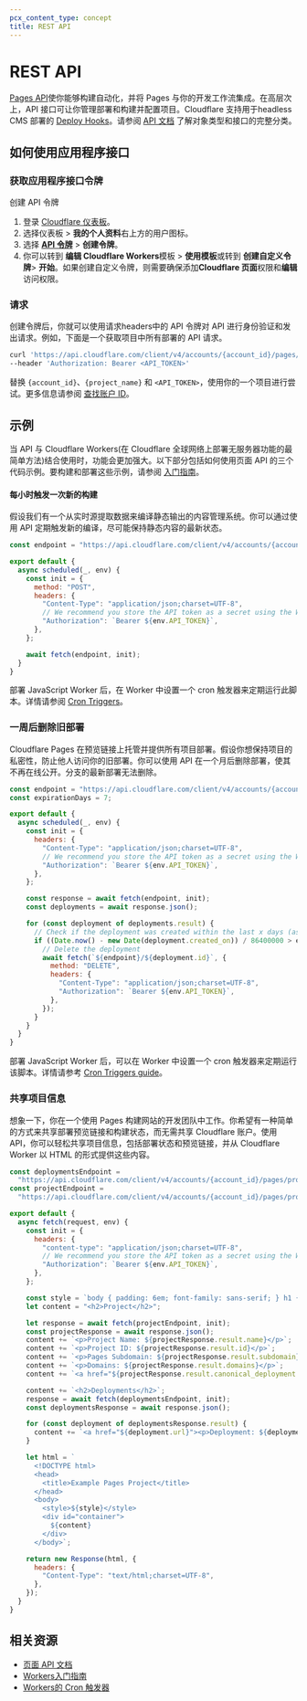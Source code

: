 ```yaml
---
pcx_content_type: concept
title: REST API
---
```


# REST API

[Pages API](/api/operations/pages-project-get-projects)使你能够构建自动化，并将 Pages 与你的开发工作流集成。在高层次上，API 接口可让你管理部署和构建并配置项目。Cloudflare 支持用于headless CMS 部署的 [Deploy Hooks](/pages/configuration/deploy-hooks/)。请参阅 [API 文档](https://api.cloudflare.com/) 了解对象类型和接口的完整分类。

## 如何使用应用程序接口

### 获取应用程序接口令牌

创建 API 令牌

1. 登录 [Cloudflare 仪表板](https://dash.cloudflare.com)。
2. 选择仪表板 > **我的个人资料**右上方的用户图标。
3. 选择 [**API 令牌**](https://dash.cloudflare.com/profile/api-tokens) > **创建令牌**。
4. 你可以转到 **编辑 Cloudflare Workers**模板 > **使用模板**或转到 **创建自定义令牌**> **开始**。如果创建自定义令牌，则需要确保添加**Cloudflare 页面**权限和**编辑**访问权限。

### 请求

创建令牌后，你就可以使用请求headers中的 API 令牌对 API 进行身份验证和发出请求。例如，下面是一个获取项目中所有部署的 API 请求。

```bash
curl 'https://api.cloudflare.com/client/v4/accounts/{account_id}/pages/projects/{project_name}/deployments' \
--header 'Authorization: Bearer <API_TOKEN>'
```

替换 `{account_id}`、`{project_name}` 和 `<API_TOKEN>`，使用你的一个项目进行尝试。更多信息请参阅 [查找账户 ID](/fundamentals/setup/find-account-and-zone-ids/)。

## 示例

当 API 与 Cloudflare Workers(在 Cloudflare 全球网络上部署无服务器功能的最简单方法)结合使用时，功能会更加强大。以下部分包括如何使用页面 API 的三个代码示例。要构建和部署这些示例，请参阅 [入门指南](/workers/get-started/guide/)。

#### 每小时触发一次新的构建

假设我们有一个从实时源提取数据来编译静态输出的内容管理系统。你可以通过使用 API 定期触发新的编译，尽可能保持静态内容的最新状态。

```js
const endpoint = "https://api.cloudflare.com/client/v4/accounts/{account_id}/pages/projects/{project_name}/deployments";

export default {
  async scheduled(_, env) {
    const init = {
      method: "POST",
      headers: {
        "Content-Type": "application/json;charset=UTF-8",
        // We recommend you store the API token as a secret using the Workers dashboard or using Wrangler as documented here: https://developers.cloudflare.com/workers/wrangler/commands/#secret
        "Authorization": `Bearer ${env.API_TOKEN}`,
      },
    };

    await fetch(endpoint, init);
  }
}
```

部署 JavaScript Worker 后，在 Worker 中设置一个 cron 触发器来定期运行此脚本。详情请参阅 [Cron Triggers](/workers/configuration/cron-triggers/)。

### 一周后删除旧部署

Cloudflare Pages 在预览链接上托管并提供所有项目部署。假设你想保持项目的私密性，防止他人访问你的旧部署。你可以使用 API 在一个月后删除部署，使其不再在线公开。分支的最新部署无法删除。

```js
const endpoint = "https://api.cloudflare.com/client/v4/accounts/{account_id}/pages/projects/{project_name}/deployments";
const expirationDays = 7;

export default {
  async scheduled(_, env) {
    const init = {
      headers: {
        "Content-Type": "application/json;charset=UTF-8",
        // We recommend you store the API token as a secret using the Workers dashboard or using Wrangler as documented here: https://developers.cloudflare.com/workers/wrangler/commands/#secret
        "Authorization": `Bearer ${env.API_TOKEN}`,
      },
    };

    const response = await fetch(endpoint, init);
    const deployments = await response.json();

    for (const deployment of deployments.result) {
      // Check if the deployment was created within the last x days (as defined by `expirationDays` above)
      if ((Date.now() - new Date(deployment.created_on)) / 86400000 > expirationDays) {
        // Delete the deployment
        await fetch(`${endpoint}/${deployment.id}`, {
          method: "DELETE",
          headers: {
            "Content-Type": "application/json;charset=UTF-8",
            "Authorization": `Bearer ${env.API_TOKEN}`,
          },
        });
      }
    }
  }
}
```

部署 JavaScript Worker 后，可以在 Worker 中设置一个 cron 触发器来定期运行该脚本。详情请参考 [Cron Triggers guide](/workers/configuration/cron-triggers/)。

### 共享项目信息

想象一下，你在一个使用 Pages 构建网站的开发团队中工作。你希望有一种简单的方式来共享部署预览链接和构建状态，而无需共享 Cloudflare 账户。使用 API，你可以轻松共享项目信息，包括部署状态和预览链接，并从 Cloudflare Worker 以 HTML 的形式提供这些内容。

```js
const deploymentsEndpoint =
  "https://api.cloudflare.com/client/v4/accounts/{account_id}/pages/projects/{project_name}/deployments";
const projectEndpoint =
  "https://api.cloudflare.com/client/v4/accounts/{account_id}/pages/projects/{project_name}";

export default {
  async fetch(request, env) {
    const init = {
      headers: {
        "content-type": "application/json;charset=UTF-8",
        // We recommend you store the API token as a secret using the Workers dashboard or using Wrangler as documented here: https://developers.cloudflare.com/workers/wrangler/commands/#secret
        "Authorization": `Bearer ${env.API_TOKEN}`,
      },
    };

    const style = `body { padding: 6em; font-family: sans-serif; } h1 { color: #f6821f }`;
    let content = "<h2>Project</h2>";

    let response = await fetch(projectEndpoint, init);
    const projectResponse = await response.json();
    content += `<p>Project Name: ${projectResponse.result.name}</p>`;
    content += `<p>Project ID: ${projectResponse.result.id}</p>`;
    content += `<p>Pages Subdomain: ${projectResponse.result.subdomain}</p>`;
    content += `<p>Domains: ${projectResponse.result.domains}</p>`;
    content += `<a href="${projectResponse.result.canonical_deployment.url}"><p>Latest preview: ${projectResponse.result.canonical_deployment.url}</p></a>`;

    content += `<h2>Deployments</h2>`;
    response = await fetch(deploymentsEndpoint, init);
    const deploymentsResponse = await response.json();

    for (const deployment of deploymentsResponse.result) {
      content += `<a href="${deployment.url}"><p>Deployment: ${deployment.id}</p></a>`;
    }

    let html = `
      <!DOCTYPE html>
      <head>
        <title>Example Pages Project</title>
      </head>
      <body>
        <style>${style}</style>
        <div id="container">
          ${content}
        </div>
      </body>`;

    return new Response(html, {
      headers: {
        "Content-Type": "text/html;charset=UTF-8",
      },
    });
  }
}
```

## 相关资源

- [页面 API 文档](/api/operations/pages-project-get-projects)
- [Workers入门指南](/workers/get-started/guide/)
- [Workers的 Cron 触发器](/workers/configuration/cron-triggers/)